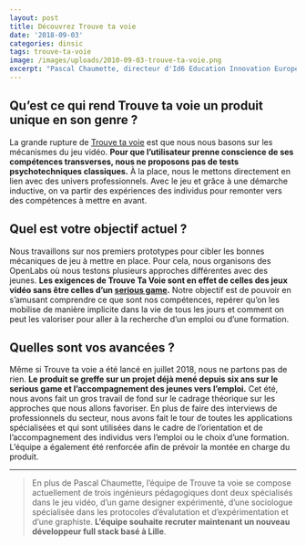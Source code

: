 ```yaml
---
layout: post
title: Découvrez Trouve ta voie
date: '2018-09-03'
categories: dinsic
tags: trouve-ta-voie
image: /images/uploads/2010-09-03-trouve-ta-voie.png
excerpt: "Pascal Chaumette, directeur d'Id6 Education Innovation Europe, est responsable produit de la Startup d’État Trouve ta voie. Ce service à destination des jeunes décrocheurs accompagnés dans le secondaire vise à identifier leurs compétences pour aider à mieux les orienter ou trouver un métier, une filière ou une formation.\r"
---
```

## Qu’est ce qui rend Trouve ta voie un produit unique en son genre ?

La grande rupture de [Trouve ta voie](https://beta.gouv.fr/startup/trouve-ta-voie.html) est que nous nous basons sur les mécanismes du jeu vidéo. **Pour que l’utilisateur prenne conscience de ses compétences transverses, nous ne proposons pas de tests psychotechniques classiques.** À la place, nous le mettons directement en lien avec des univers professionnels. Avec le jeu et grâce à une démarche inductive, on va partir des expériences des individus pour remonter vers des compétences à mettre en avant.

## Quel est votre objectif actuel ?

Nous travaillons sur nos premiers prototypes pour cibler les bonnes mécaniques de jeu à mettre en place. Pour cela, nous organisons des OpenLabs où nous testons plusieurs approches différentes avec des jeunes. **Les exigences de Trouve Ta Voie sont en effet de celles des jeux vidéo sans être celles d’un [serious game](https://fr.wikipedia.org/wiki/Jeu_s%C3%A9rieux).** Notre objectif est de pouvoir en s’amusant comprendre ce que sont nos compétences, repérer qu’on les mobilise de manière implicite dans la vie de tous les jours et comment on peut les valoriser pour aller à la recherche d’un emploi ou d’une formation.

## Quelles sont vos avancées ?

Même si Trouve ta voie a été lancé en juillet 2018, nous ne partons pas de rien. **Le produit se greffe sur un projet déjà mené depuis six ans sur le serious game et l’accompagnement des jeunes vers l’emploi.** Cet été, nous avons fait un gros travail de fond sur le cadrage théorique sur les approches que nous allons favoriser. En plus de faire des interviews de professionnels du secteur, nous avons fait le tour de toutes les applications spécialisées et qui sont utilisées dans le cadre de l’orientation et de l’accompagnement des individus vers l’emploi ou le choix d’une formation. L’équipe a également été renforcée afin de prévoir la montée en charge du produit.

- - -

> En plus de Pascal Chaumette, l’équipe de Trouve ta voie se compose actuellement de trois ingénieurs pédagogiques dont deux spécialisés dans le jeu vidéo, d’un game designer expérimenté, d’une sociologue spécialisée dans les protocoles d’évalutation et d’expérimentation et d’une graphiste. **L’équipe souhaite recruter maintenant un nouveau développeur full stack basé à Lille**.

